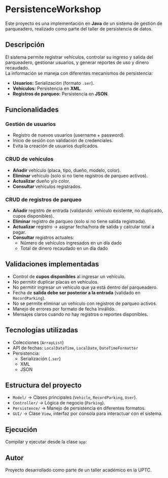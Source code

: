 # PersistenceWorkshop
Este proyecto es una implementación en **Java** de un sistema de gestión de parqueadero,
realizado como parte del taller de persistencia de datos.

## Descripción

El sistema permite registrar vehículos, controlar su ingreso y salida del parqueadero,
gestionar usuarios, y generar reportes de uso y dinero recaudado.  
La información se maneja con diferentes mecanismos de persistencia:

- **Usuarios:** Serialización (formato `.ser`).
- **Vehículos:** Persistencia en **XML**.
- **Registros de parqueo:** Persistencia en **JSON**.

## Funcionalidades

### Gestión de usuarios
- Registro de nuevos usuarios (username + password).
- Inicio de sesión con validación de credenciales.
- Evita la creación de usuarios duplicados.

### CRUD de vehículos
- **Añadir** vehículo (placa, tipo, dueño, modelo, color).
- **Eliminar** vehículo (solo si no tiene registros de parqueo activos).
- **Actualizar** dueño y/o color.
- **Consultar** vehículos registrados.

### CRUD de registros de parqueo
- **Añadir** registro de entrada (validando: vehículo existente, no duplicado, cupos disponibles).
- **Eliminar** registro de parqueo (solo si no tiene salida registrada).
- **Actualizar** registro → asignar fecha/hora de salida y calcular total a pagar.
- **Consultar** registros actuales:
  - Número de vehículos ingresados en un día dado
  - Total de dinero recaudado en un día dado

## Validaciones implementadas
- Control de **cupos disponibles** al ingresar un vehículo.
- No permitir duplicar placas en vehículos.
- No permitir ingresar un vehículo que ya está dentro del parqueadero.
- Fecha de **salida debe ser posterior a la entrada** (validado en `RecordParking`).
- No se permite eliminar un vehículo con registros de parqueo activos.
- Manejo de errores por formato de fecha inválido.
- Mensajes claros cuando no hay registros o reportes disponibles.

## Tecnologías utilizadas
- Colecciones (`ArrayList`)
- API de fechas: `LocalDateTime`, `LocalDate`, `DateTimeFormatter`
- Persistencia:
  - Serialización (`.ser`)
  - XML
  - JSON

## Estructura del proyecto
- `Model/` → Clases principales (`Vehicle`, `RecordParking`, `User`).
- `Controller/` → Lógica de negocio (`Parking`).
- `Persistence/` → Manejo de persistencia en diferentes formatos.
- `GUI/` → Clase `View`, interfaz por consola para interactuar con el sistema.

## Ejecución
Compilar y ejecutar desde la clase `app`:

## Autor
Proyecto desarrollado como parte de un taller académico en la UPTC.
